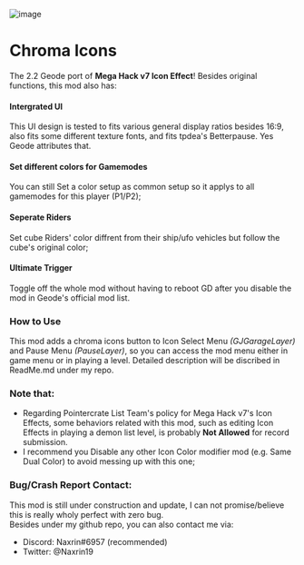 ![image](naxrin.rgb_icons/resources/title.png)  
# <cy>Chroma Icons</c>
The 2.2 Geode port of **Mega Hack v7 Icon Effect**!
Besides original functions, this mod also has:  
#### <cy>Intergrated UI</c>
This UI design is tested to fits various general display ratios besides 16:9, also fits some different texture fonts, and fits tpdea's Betterpause.
Yes Geode attributes that.
#### <cy>Set different colors for Gamemodes</c>
You can still Set a color setup as common setup so it applys to all gamemodes for this player (P1/P2);
#### <cy>Seperate Riders</c>
Set cube Riders' color diffrent from their ship/ufo vehicles but follow the cube's original color;
#### <cy>Ultimate Trigger</c>
Toggle off the whole mod without having to reboot GD after you disable the mod in Geode's official mod list.

### <cy>How to Use</c>
This mod adds a chroma icons button to Icon Select Menu *(GJGarageLayer)* and Pause Menu *(PauseLayer)*, so you can access the mod menu either in game menu or in playing a level.
Detailed description will be discribed in ReadMe.md under my repo.

### <cy>Note that:</c>
- Regarding Pointercrate List Team's policy for Mega Hack v7's Icon Effects, some behaviors related with this mod, such as editing Icon Effects in playing a demon list level, is probably <cr>**Not Allowed**</c> for record submission.  
- I recommend you <cr>Disable</c> any other Icon Color modifier mod (e.g. Same Dual Color) to avoid messing up with this one;

### <cy>Bug/Crash Report Contact:</c>
This mod is still under construction and update, I can not promise/believe this is really wholy perfect with zero bug.  
Besides under my github repo, you can also contact me via:  
- Discord: Naxrin#6957 (recommended)  
- Twitter: @Naxrin19
